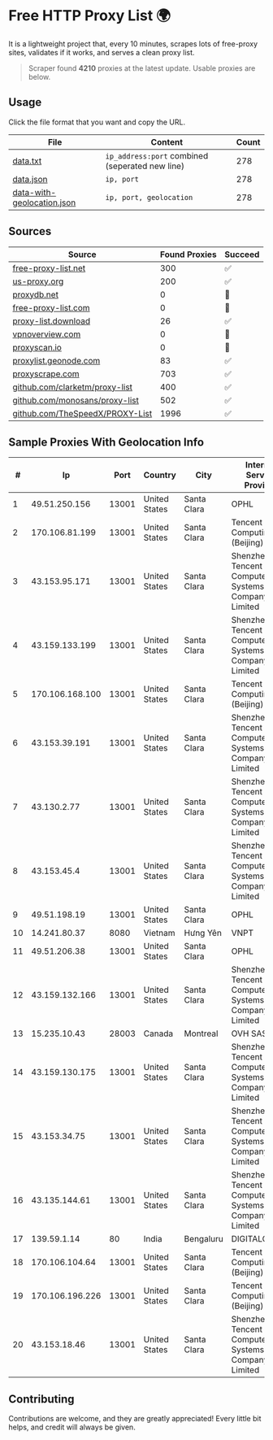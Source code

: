 
# Free HTTP Proxy List 🌍

It is a lightweight project that, every 10 minutes, scrapes lots of free-proxy sites, validates if it works, and serves a clean proxy list.


> Scraper found **4210** proxies at the latest update. Usable proxies are below.

## Usage

Click the file format that you want and copy the URL.


|File|Content|Count|
|----|-------|-----|
|[data.txt](https://raw.githubusercontent.com/themiralay/Proxy-List-World/master/data.txt)|`ip_address:port` combined (seperated new line)|278|
|[data.json](https://raw.githubusercontent.com/themiralay/Proxy-List-World/master/data.json)|`ip, port`|278|
|[data-with-geolocation.json](https://raw.githubusercontent.com/themiralay/Proxy-List-World/master/data-with-geolocation.json)|`ip, port, geolocation`|278|

## Sources

|Source|Found Proxies|Succeed|
|------|-------------|-------|
|[free-proxy-list.net](https://free-proxy-list.net)|300|✅|
|[us-proxy.org](https://www.us-proxy.org)|200|✅|
|[proxydb.net](http://proxydb.net)|0|🚫|
|[free-proxy-list.com](https://free-proxy-list.com/?page=&port=&type%5B%5D=http&type%5B%5D=https&up_time=0&search=Search)|0|🚫|
|[proxy-list.download](https://www.proxy-list.download/HTTP)|26|✅|
|[vpnoverview.com](https://vpnoverview.com/privacy/anonymous-browsing/free-proxy-servers)|0|🚫|
|[proxyscan.io](https://www.proxyscan.io)|0|🚫|
|[proxylist.geonode.com](https://proxylist.geonode.com/api/proxy-list?limit=300&page=1&sort_by=lastChecked&sort_type=desc&protocols=http,https)|83|✅|
|[proxyscrape.com](https://api.proxyscrape.com/v2/?request=displayproxies&protocol=http&timeout=10000&country=all&ssl=all&anonymity=all)|703|✅|
|[github.com/clarketm/proxy-list](https://raw.githubusercontent.com/clarketm/proxy-list/master/proxy-list-raw.txt)|400|✅|
|[github.com/monosans/proxy-list](https://raw.githubusercontent.com/monosans/proxy-list/main/proxies/http.txt)|502|✅|
|[github.com/TheSpeedX/PROXY-List](https://raw.githubusercontent.com/TheSpeedX/PROXY-List/master/http.txt)|1996|✅|


## Sample Proxies With Geolocation Info

|#|Ip|Port|Country|City|Internet Service Provider|
|-|--|----|-------|----|-------------------------|
|1|49.51.250.156|13001|United States|Santa Clara|OPHL|
|2|170.106.81.199|13001|United States|Santa Clara|Tencent Cloud Computing (Beijing) Co|
|3|43.153.95.171|13001|United States|Santa Clara|Shenzhen Tencent Computer Systems Company Limited|
|4|43.159.133.199|13001|United States|Santa Clara|Shenzhen Tencent Computer Systems Company Limited|
|5|170.106.168.100|13001|United States|Santa Clara|Tencent Cloud Computing (Beijing) Co|
|6|43.153.39.191|13001|United States|Santa Clara|Shenzhen Tencent Computer Systems Company Limited|
|7|43.130.2.77|13001|United States|Santa Clara|Shenzhen Tencent Computer Systems Company Limited|
|8|43.153.45.4|13001|United States|Santa Clara|Shenzhen Tencent Computer Systems Company Limited|
|9|49.51.198.19|13001|United States|Santa Clara|OPHL|
|10|14.241.80.37|8080|Vietnam|Hưng Yên|VNPT|
|11|49.51.206.38|13001|United States|Santa Clara|OPHL|
|12|43.159.132.166|13001|United States|Santa Clara|Shenzhen Tencent Computer Systems Company Limited|
|13|15.235.10.43|28003|Canada|Montreal|OVH SAS|
|14|43.159.130.175|13001|United States|Santa Clara|Shenzhen Tencent Computer Systems Company Limited|
|15|43.153.34.75|13001|United States|Santa Clara|Shenzhen Tencent Computer Systems Company Limited|
|16|43.135.144.61|13001|United States|Santa Clara|Shenzhen Tencent Computer Systems Company Limited|
|17|139.59.1.14|80|India|Bengaluru|DIGITALOCEAN|
|18|170.106.104.64|13001|United States|Santa Clara|Tencent Cloud Computing (Beijing) Co|
|19|170.106.196.226|13001|United States|Santa Clara|Tencent Cloud Computing (Beijing) Co|
|20|43.153.18.46|13001|United States|Santa Clara|Shenzhen Tencent Computer Systems Company Limited|



## Contributing

Contributions are welcome, and they are greatly appreciated! Every
little bit helps, and credit will always be given.

